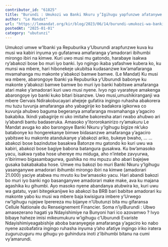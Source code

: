 ```yaml
---
contributor_id: "61825"
title: "Burundi : Umukozi wa Banki Nkuru y’Igihugu yapfunzwe afatanywe amadorari arenga 20000"
author: "Le Mandat"
url: "https://lemandat.org/kir/blog/2023/06/14/burundi-umukozi-wa-banki-nkuru-yigihugu-yapfunzwe-afatanywe-amadorari-arenga-20000/"
postedAt: "2025-01-01"
category: "ubutunzi"
---
```


Umukozi umwe w’Ibanki ya Repuburika y’Uburundi arapfunzwe kuva ku musi wa kabiri inyuma yo gufatanwa amafaranga y’amadorari ibihumbi mirongo ibiri na kimwe. Kuri uwo musi mu gatondo, harabaye isakwa ry’abakozi bose bo muri iyo banki. Iyo ngingo ikaba yafashwe kubera ko, ku munsi wa mbere, hari hibonekeje ukubitsa kudasanzwe kw’amafaranga mvamahanga mu makonte y’abakozi bamwe bamwe. (Le Mandat)
Ku musi wa mbere, abarongoye Ibanki ya Repuburika y’Uburundi babonye ku makonte y’abakozi bamwe bamwe bo muri iyo banki habitswe amafaranga atari make y’amadorari kuri uwo musi nyene. Ivyo ngo vyarateye amakenga abarongoye iyo banki kuko bitari bisanzwe. Uwo musi,umushikiranganji wa mbere Gervais Ndirakobucayari ahejeje gufatira ingingo ruhasha abakorera mu tuzu tuvunja amafaranga aho yabagirije ko badakora igikorwa co kuvunja ahubwo baguma begeranya amafaranga mvamahanga y’agaciro bakabika. Ikindi yabagirije ni uko imitahe bakoresha atari rwabo ahubwo ari iy’abandi bantu badaseruka. Amasoko y’itororokanirizo ry’amakuru Le Mandat avuga ko abo barongoye Banki Nkuru y’Igihugu bigize nk’uko batabonye ko hongerekanye bimwe bidasanzwe amafaranga y’agaciro yabitswe ku makonte atandukanye y’abakozi ariko, bukeye bwaho, …
…abakozi bose bazindutse basakwa
Batonze mu gatondo ko kuri uwu wa kabiri, abakozi bose bagiye babona batangura gusakwa. Ku bw’amasoko yacu, isakwa ryaba hose uhereye mu miduga, aho n’intebe zavyurwa, n’ibirimwo bigasambagurwa, gushika no mu mpuzu aho abari bajejwe gusaka bakabakaba hose.
Umwe mu bakozi bo muri Banki Nkuru y’Igihugu yasanganywe amadorari ibihumbi mirongo ibiri na kimwe (amadorari 21.000) yaciye atabwa mu mvuto ku bw’amasoko yacu. Hari abandi bakozi bo muri iyo banki ngo basanganywe amadorari make make, ava ku majana agashika ku gihumbi. Ayo masoko nyene abandanya atubwira ko, kuri uwu wa gatatu, vyari bitegekanijwe ko abakozi ba BRB bari babitse amadorari ku makonte yabo ku musi wa mbere baja kwisigura imbere y’Urwego rw’Igihugu rujejwe Iperereza mu bijanye n’Ubutunzi bita mu gifaransa Cellule Nationale du Renseignement Financier.
Soma n’iyiBurundi : Ubwo amasezerano hagati ya Ndayishimiye na Bunyoni hari ico azovamwo ?
Ivyo bibaye haheze imisi mikeumukuru w’igihugu c’Uburundi Evariste Ndayishimiyeagabishije aboba baranyegeje amafaranga y’agaciro ko nabo nyene azobafatira ingingo ruhasha inyuma y’aho afatiye ingingo iriko iratera zuguruzuguru mu gihugu yo guhindura inoti z’ibihumbi bitanu na cumi vy’amarundi.
